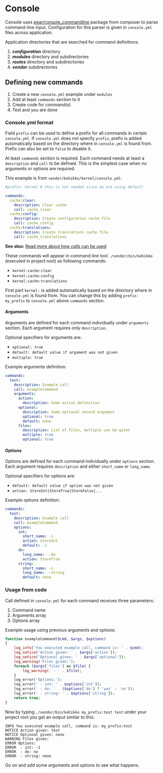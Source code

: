 ---
---

# Console

Console uses [pear/console_commandline](https://github.com/pear/Console_CommandLine) package from composer to
parse command-line input. Configuration for this parser is given in `console.yml` files across application.

Application directories that are searched for command definitions:

1. ***configuration*** directory
1. ***modules*** directory and subdirectories
1. ***routes*** directory and subdirectories
1. ***vendor*** subdirectories

## Defining new commands

1. Create a new `console.yml` example under `modules`
1. Add at least `commands` section to it
1. Create code for command(s)
1. Test and you are done

### Console.yml format

Field `prefix` can be used to define a prefix for all commands in certain `console.yml`.
If `console.yml` does not specify `prefix`,
prefix is added automatically based on the directory where in `console.yml` is found from.
Prefix can also be set to `false` to disable it.

At least `commands` section is required. Each command needs at least a `description` and `call` to be defined.
This is the simplest case when no arguments or options are required.

This example is from `vendor/kehikko/kernel/console.yml`:

```yaml
#prefix: kernel # this is not needed since we are using default

commands:
  cache:clear:
    description: Clear cache
    call: cache_clear
  cache:config:
    description: Create configuration cache file
    call: cache_config
  cache:translations:
    description: Create translations cache file
    call: cache_translations
```

**See also:** [Read more about how *calls* can be used](calls)

These commands will appear in command line tool `./vendor/bin/kehikko` (executed in project root) as following commands:

* `kernel:cache:clear`
* `kernel:cache:config`
* `kernel:cache:translations`

First part `kernel:` is added automatically based on the directory where in `console.yml` is found from.
You can change this by adding `prefix: my_prefix` to `console.yml` above `commands` section.

#### Arguments

Arguments are defined for each command individually under `arguments` section.
Each argument requires only `description`.

Optional specifiers for arguments are:

 * `optional: true`
 * `default: default value if argument was not given`
 * `multiple: true`

Example arguments definition:

```yaml
commands:
  test:
    description: Example call
    call: exampleCommand
    arguments:
      action:
        description: Some action definition
      optional:
        description: Some optional second argument
        optional: true
        default: none
      files:
        description: List of files, multiple can be given
        multiple: true
        optional: true
```

#### Options

Options are defined for each command individually under `options` section.
Each argument requires `description` and either `short_name` or `long_name`.

Optional specifiers for options are:

 * `default: default value if option was not given`
 * `action: StoreInt|StoreTrue|StoreFalse|...`

Example options definition:

```yaml
commands:
  test:
    description: Example call
    call: exampleCommand
    options:
      int:
        short_name: -i
        action: StoreInt
        default: -1
      do:
        long_name: --do
        action: StoreTrue
      string:
        short_name: -s
        long_name: --string
        default: none
```

### Usage from code

Call defined in `console.yml` for each command receives three parameters:

 1. Command name
 1. Arguments array
 1. Options array

Example usage using previous arguments and options:

```php
function exampleCommand($cmd, $args, $options)
{
    log_info('You executed example call, command is: ' . $cmd);
    log_notice('Action given: ' . $args['action']);
    log_notice('Optional given: ' . $args['optional']);
    log_warning('Files given:');
    foreach ($args['files'] as $file) {
        log_warning(' - ' . $file);
    }
    log_error('Options:');
    log_error(' - int: ' . $options['int']);
    log_error(' - do: ' . ($options['do'] ? 'yes' : 'no'));
    log_error(' - string: ' . $options['string']);
    return true;
}
```

Now by typing `./vendor/bin/kehikko my_prefix:test test` under your project root
you get an output similar to this:

```
INFO You executed example call, command is: my_prefix:test
NOTICE Action given: test
NOTICE Optional given: none
WARNING Files given:
ERROR Options:
ERROR  - int: -1
ERROR  - do: no
ERROR  - string: none
```

Go on and add some arguments and options to see what happens.
